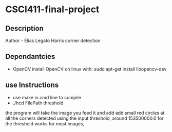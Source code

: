# CSCI411-final-project

## Description

Author - Elias Legato
Harris corner detection

## Dependantcies

- OpenCV
install OpenCV on linux with: 
sudo apt-get install libopencv-dev

## use Instructions

- use make in cmd line to compile
- ./hcd FilePath threshold

the program will take the image you feed it and add add small red circles at all the corners detected using the input threshold, around 153500000.0 for the threshold works for most images, 
